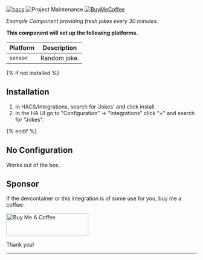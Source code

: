 [![hacs][hacsbadge]][hacs]
![Project Maintenance][maintenance-shield]
[![BuyMeCoffee][buymecoffeebadge]][buymecoffee]

_Example Component providing fresh jokes every 30 minutes._

**This component will set up the following platforms.**

Platform | Description
-- | --
`sensor` | Random joke.

<!-- ![example][exampleimg] -->

{% if not installed %}
## Installation

1. In HACS/Integrations, search for 'Jokes' and click install.
1. In the HA UI go to "Configuration" -> "Integrations" click "+" and search for "Jokes".

{% endif %}

## No Configuration

Works out of the box.

## Sponsor

If the devcontainer or this integration is of some use for you, buy me a coffee:

<a href="https://www.buymeacoffee.com/LaggAt" target="_blank"><img src="https://cdn.buymeacoffee.com/buttons/v2/default-yellow.png" alt="Buy Me A Coffee" style="height: 60px !important;width: 217px !important;" ></a>

Thank you!

<!---->

***

[buymecoffee]: https://www.buymeacoffee.com/LaggAt
[buymecoffeebadge]: https://img.shields.io/badge/buy%20me%20a%20coffee-donate-yellow.svg?style=for-the-badge
[hacs]: https://github.com/hacs/integration
[hacsbadge]: https://img.shields.io/badge/HACS-Default-orange.svg?style=for-the-badge
[license-shield]: https://img.shields.io/github/license/LaggAt/ha-jokes
[maintenance-shield]: https://img.shields.io/badge/maintainer-Florian%20Lagg-blue.svg?style=for-the-badge
[releases-shield]: https://img.shields.io/github/release/custom-components/ha-jokes.svg?style=for-the-badge
[releases]: https://github.com/custom-components/ha-jokes/releases
